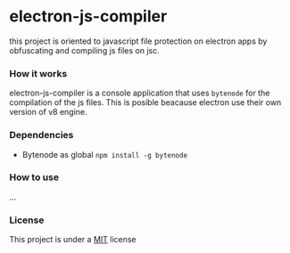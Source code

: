# electron-js-compiler
this project is oriented to javascript file protection on electron apps by obfuscating and compiling js files on jsc. 
### How it works
electron-js-compiler is a console application that uses ``bytenode`` for the compilation of the js files. This is posible beacause electron use their own version of v8 engine.
### Dependencies
- Bytenode as global `npm install -g bytenode`
### How to use
...
### License
This project is under a [MIT](https://github.com/Unknowns24/electron-js-compiler/blob/main/LICENSE) license
